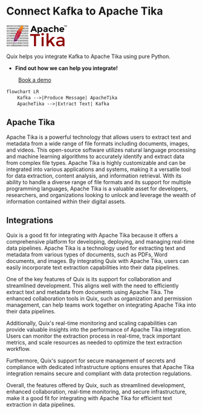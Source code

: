# Connect Kafka to Apache Tika

![](./images/logo_1.jpg)

Quix helps you integrate Kafka to Apache Tika using pure Python.

<div class="grid cards blog-grid-card" markdown>

- __Find out how we can help you integrate!__

    <a class="md-button md-button--primary" href="https://share.hsforms.com/1iW0TmZzKQMChk0lxd_tGiw4yjw2?__hstc=175542013.2303933fbd746c0ac86d9ccbe9bc9100.1728383268831.1729603416735.1729620918855.31&__hssc=175542013.1.1729620918855&__hsfp=2132701734" target="_blank" style="margin:.5rem;">Book a demo</a>

</div>

```mermaid
flowchart LR
    Kafka -->|Produce Message| ApacheTika
    ApacheTika -->|Extract Text| Kafka
```

## Apache Tika

Apache Tika is a powerful technology that allows users to extract text and metadata from a wide range of file formats including documents, images, and videos. This open-source software utilizes natural language processing and machine learning algorithms to accurately identify and extract data from complex file types. Apache Tika is highly customizable and can be integrated into various applications and systems, making it a versatile tool for data extraction, content analysis, and information retrieval. With its ability to handle a diverse range of file formats and its support for multiple programming languages, Apache Tika is a valuable asset for developers, researchers, and organizations looking to unlock and leverage the wealth of information contained within their digital assets.

## Integrations

Quix is a good fit for integrating with Apache Tika because it offers a comprehensive platform for developing, deploying, and managing real-time data pipelines. Apache Tika is a technology used for extracting text and metadata from various types of documents, such as PDFs, Word documents, and images. By integrating Quix with Apache Tika, users can easily incorporate text extraction capabilities into their data pipelines.

One of the key features of Quix is its support for collaboration and streamlined development. This aligns well with the need to efficiently extract text and metadata from documents using Apache Tika. The enhanced collaboration tools in Quix, such as organization and permission management, can help teams work together on integrating Apache Tika into their data pipelines.

Additionally, Quix's real-time monitoring and scaling capabilities can provide valuable insights into the performance of Apache Tika integration. Users can monitor the extraction process in real-time, track important metrics, and scale resources as needed to optimize the text extraction workflow.

Furthermore, Quix's support for secure management of secrets and compliance with dedicated infrastructure options ensures that Apache Tika integration remains secure and compliant with data protection regulations.

Overall, the features offered by Quix, such as streamlined development, enhanced collaboration, real-time monitoring, and secure infrastructure, make it a good fit for integrating with Apache Tika for efficient text extraction in data pipelines.

